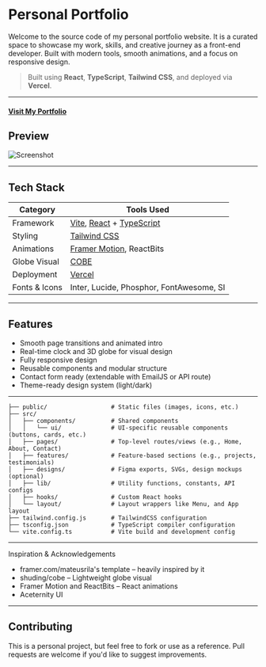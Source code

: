 # Personal Portfolio

Welcome to the source code of my personal portfolio website. It is a curated space to showcase my work, skills, and creative journey as a front-end developer. Built with modern tools, smooth animations, and a focus on responsive design.

> Built using **React**, **TypeScript**, **Tailwind CSS**, and deployed via **Vercel**.

---

#### [Visit My Portfolio]()

## Preview
![Screenshot](https://github.com/user-attachments/assets/f76f415d-517d-4049-b99d-80ef9d0a802d)

---

## Tech Stack

| Category       | Tools Used                            |
|----------------|----------------------------------------|
| Framework      | [Vite](https://vite.dev/), [React](https://reactjs.org/) + [TypeScript](https://www.typescriptlang.org/) |
| Styling        | [Tailwind CSS](https://tailwindcss.com/) |
| Animations     | [Framer Motion](https://www.framer.com/motion/), ReactBits |
| Globe Visual   | [COBE](https://github.com/shuding/cobe) |
| Deployment     | [Vercel](https://vercel.com/) |
| Fonts & Icons  | Inter, Lucide, Phosphor, FontAwesome, SI |

---

## Features

- Smooth page transitions and animated intro
- Real-time clock and 3D globe for visual design
- Fully responsive design
- Reusable components and modular structure
- Contact form ready (extendable with EmailJS or API route)
- Theme-ready design system (light/dark)

---

```
├── public/                  # Static files (images, icons, etc.)
├── src/
│   ├── components/          # Shared components
│   │   └── ui/              # UI-specific reusable components (buttons, cards, etc.)
│   ├── pages/               # Top-level routes/views (e.g., Home, About, Contact)
│   ├── features/            # Feature-based sections (e.g., projects, testimonials)
│   ├── designs/             # Figma exports, SVGs, design mockups (optional)
│   ├── lib/                 # Utility functions, constants, API configs
│   ├── hooks/               # Custom React hooks
│   └── layout/              # Layout wrappers like Menu, and App layout
├── tailwind.config.js       # TailwindCSS configuration
├── tsconfig.json            # TypeScript compiler configuration
└── vite.config.ts           # Vite build and development config
```

---

Inspiration & Acknowledgements

- framer.com/mateusrila's template – heavily inspired by it
- shuding/cobe – Lightweight globe visual
- Framer Motion and ReactBits – React animations
- Aceternity UI

---

 ## Contributing
This is a personal project, but feel free to fork or use as a reference. Pull requests are welcome if you'd like to suggest improvements.
